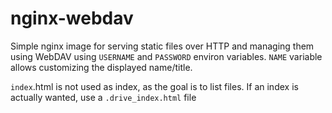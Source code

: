 # nginx-webdav

Simple nginx image for serving static files over HTTP and managing them using WebDAV using `USERNAME` and `PASSWORD` environ variables. `NAME` variable allows customizing the displayed name/title.

`index`.html is not used as index, as the goal is to list files. If an index is actually wanted, use a `.drive_index.html` file
